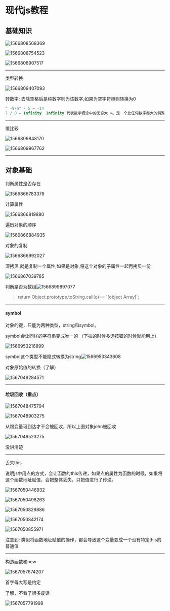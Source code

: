 # 现代js教程

## 基础知识

![1566808568369](imge/1566808568369.png)

![1566808754523](imge/1566808754523.png)

![1566808907517](imge/1566808907517.png)

----

类型转换

![1566809407093](imge/1566809407093.png)

转数字: 去除空格后是纯数字则为该数字,如果为空字符串则转换为0



```javascript
" -9\n" - 5 = -14
7 / 0 = Infinity  Infinity 代表数学概念中的无穷大 ∞。是一个比任何数字都大的特殊值。
```

----

值比较

![1566809848170](imge/1566809848170.png)

![1566809967762](imge/1566809967762.png)

----

## 对象基础

判断属性是否存在

![1566866783378](imge/1566866783378.png)

计算属性

![1566866819880](imge/1566866819880.png)

遍历对象的顺序

![1566866884935](imge/1566866884935.png)

对象的复制

![1566866992027](imge/1566866992027.png)

深拷贝,就是复制一个属性,如果是对象,将这个对象的子属性一起再拷贝一份

![1566867039785](imge/1566867039785.png)

判断是否为数组![1566899897077](imge/1566899897077.png)

>  return Object.prototype.toString.call(o)== '[object Array]';

----

#### symbol

对象的键，只能为两种类型，string和symbol。

symbol会让同样的字符串变成唯一的   （下拉的时候多选按钮的时候就能用上）

![1566953216899](imge/1566953216899.png)

symbol这个类型不能隐式转换为string![1566953343608](imge/1566953343608.png)

对象原始值的转换（了解）

![1567048284571](imge/1567048284571.png)

-----

#### 垃圾回收（重点）

![1567048475794](imge/1567048475794.png)

![1567048903275](imge/1567048903275.png)

从跟变量可到达才不会被回收，所以上图对象john被回收

![1567049523275](imge/1567049523275.png)

没讲清楚

---

丢失this

说明js中用点的方式，会让函数的this传递，如果点的属性为函数的时候，如果将这个函数地址赋值，会把整体丢失，只把值进行了传递。

![1567050446932](imge/1567050446932.png)

![1567050498263](imge/1567050498263.png)

![1567050829886](imge/1567050829886.png)

![1567050842174](imge/1567050842174.png)

![1567050855971](imge/1567050855971.png)

注意到: 类似将函数地址赋值的操作，都会导致这个变量变成一个没有特定this的普通值

----

构造函数和new

![1567057674207](imge/1567057674207.png)

首字母大写是约定

了解，不看了很多废话

![1567057791998](imge/1567057791998.png)

